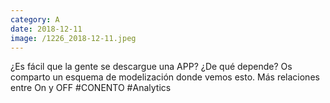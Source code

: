 ```yaml
--- 
category: A 
date: 2018-12-11 
image: /1226_2018-12-11.jpeg 
--- 
```


¿Es fácil que la gente se descargue una APP? ¿De qué depende? Os comparto un esquema de modelización donde vemos esto. Más relaciones entre On y OFF #CONENTO #Analytics